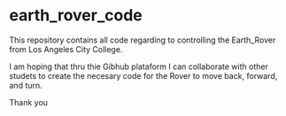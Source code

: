 # earth_rover_code
This repository contains all code regarding to controlling the Earth_Rover from Los Angeles City College. 

I am hoping that thru thie Gibhub plataform I can collaborate with other studets to create the necesary code
for the Rover to move back, forward, and turn. 

Thank you
